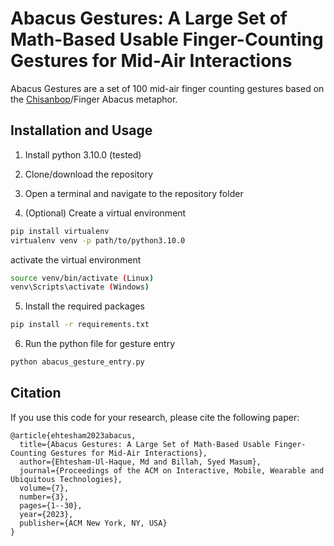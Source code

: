 # Abacus Gestures: A Large Set of Math-Based Usable Finger-Counting Gestures for Mid-Air Interactions
Abacus Gestures are a set of 100 mid-air finger counting gestures based on the [Chisanbop](https://en.wikipedia.org/wiki/Chisanbop "Title")/Finger Abacus metaphor.

## Installation and Usage
1. Install python 3.10.0 (tested)

2. Clone/download the repository

3. Open a terminal and navigate to the repository folder

4. (Optional) Create a virtual environment
```bash
pip install virtualenv
virtualenv venv -p path/to/python3.10.0
```
activate the virtual environment
```bash
source venv/bin/activate (Linux)
venv\Scripts\activate (Windows)
```

5. Install the required packages
```bash
pip install -r requirements.txt
```

6. Run the python file for gesture entry
```bash
python abacus_gesture_entry.py
```

## Citation
If you use this code for your research, please cite the following paper:
```
@article{ehtesham2023abacus,
  title={Abacus Gestures: A Large Set of Math-Based Usable Finger-Counting Gestures for Mid-Air Interactions},
  author={Ehtesham-Ul-Haque, Md and Billah, Syed Masum},
  journal={Proceedings of the ACM on Interactive, Mobile, Wearable and Ubiquitous Technologies},
  volume={7},
  number={3},
  pages={1--30},
  year={2023},
  publisher={ACM New York, NY, USA}
}
```
